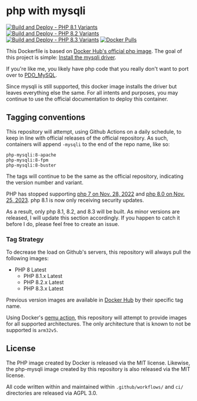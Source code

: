 # php with mysqli

[![Build and Deploy - PHP 8.1 Variants](https://github.com/sohmc/php-mysqli/actions/workflows/build-8-1-image.yml/badge.svg)](https://github.com/sohmc/php-mysqli/actions/workflows/build-8-1-image.yml)
[![Build and Deploy - PHP 8.2 Variants](https://github.com/sohmc/php-mysqli/actions/workflows/build-8-2-image.yml/badge.svg)](https://github.com/sohmc/php-mysqli/actions/workflows/build-8-2-image.yml)
[![Build and Deploy - PHP 8.3 Variants](https://github.com/sohmc/php-mysqli/actions/workflows/build-8-3-image.yml/badge.svg)](https://github.com/sohmc/php-mysqli/actions/workflows/build-8-3-image.yml)
[![Docker Pulls](https://img.shields.io/docker/pulls/sohmc/php-mysqli)](https://hub.docker.com/r/sohmc/php-mysqli)

This Dockerfile is based on [Docker Hub's official php image](https://hub.docker.com/_/php).  The goal of this project is
simple: [Install the mysqli driver](https://www.php.net/manual/en/book.mysqli.php).

If you're like me, you likely have php code that you really don't want to port over to [PDO_MySQL](https://www.php.net/manual/en/ref.pdo-mysql.php).

Since mysqli is still supported, this docker image installs the driver but leaves everything else the same.  For all intents and purposes, you may continue to use the official documentation to deploy this container.

## Tagging conventions

This repository will attempt, using Github Actions on a daily schedule, to keep in line with official releases of the official repository.  As such, containers will append `-mysqli` to the end of the repo name, like so:

```
php-mysqli:8-apache
php-mysqli:8-fpm
php-mysqli:8-buster
```

The tags will continue to be the same as the official repository, indicating the version number and variant.

PHP has stopped supporting 
[php 7 on Nov. 28, 2022](https://www.php.net/eol.php) and [php 8.0 on Nov. 25, 2023](https://www.php.net/eol.php).  php 8.1 is now only receiving security updates.

As a result, only php 8.1, 8.2, and 8.3 will be built.  As minor versions are released, I will update this section accordingly.  If you happen to catch it before I do, please feel free to create an issue.

### Tag Strategy

To decrease the load on Github's servers, this repository will always pull the following images:

- PHP 8 Latest
  - PHP 8.1.x Latest
  - PHP 8.2.x Latest
  - PHP 8.3.x Latest

Previous version images are available in [Docker Hub](https://hub.docker.com/r/sohmc/php-mysqli) by their specific tag name.

Using Docker's [qemu action](https://github.com/docker/setup-qemu-action), this repository will attempt to provide images for all supported architectures.  The only architecture that is known to not be supported is `arm32v5`.

## License

The PHP image created by Docker is released via the MIT license.  Likewise, the php-mysqli image created by this repository is also released via the MIT license.

All code written within and maintained within `.github/workflows/` and `ci/` directories are released via AGPL 3.0.
